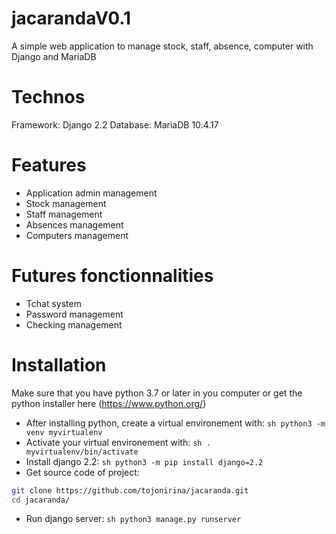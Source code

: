 # jacarandaV0.1

A simple web application to manage stock, staff, absence, computer with Django and MariaDB

# Technos
Framework: Django 2.2
Database: MariaDB 10.4.17

# Features
- Application admin management
- Stock management
- Staff management
- Absences management
- Computers management

# Futures fonctionnalities
- Tchat system
- Password management
- Checking management 

# Installation
Make sure that you have python 3.7 or later in you computer or get the python installer here (https://www.python.org/)

- After installing python, create a virtual environement with:
 ```sh python3 -m venv myvirtualenv```
- Activate your virtual environement with:
 ```sh . myvirtualenv/bin/activate```
- Install django 2.2:
 ```sh python3 -m pip install django=2.2```
- Get source code of project:
```sh
git clone https://github.com/tojonirina/jacaranda.git 
cd jacaranda/
```
- Run django server:
 ```sh python3 manage.py runserver```